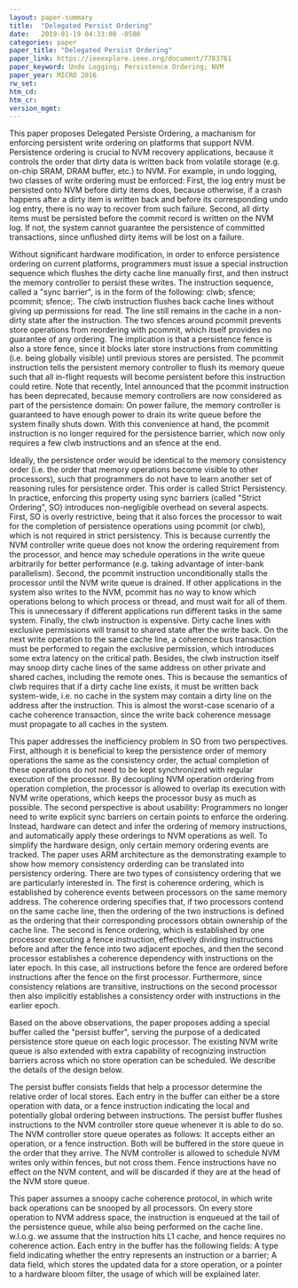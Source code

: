 ```yaml
---
layout: paper-summary
title:  "Delegated Persist Ordering"
date:   2019-01-19 04:33:00 -0500
categories: paper
paper_title: "Delegated Persist Ordering"
paper_link: https://ieeexplore.ieee.org/document/7783761
paper_keyword: Undo Logging; Persistence Ordering; NVM
paper_year: MICRO 2016
rw_set: 
htm_cd: 
htm_cr: 
version_mgmt: 
---
```


This paper proposes Delegated Persiste Ordering, a machanism for enforcing persistent write ordering on platforms
that support NVM. Persistence ordering is crucial to NVM recovery applications, because it controls the order that dirty
data is written back from volatile storage (e.g. on-chip SRAM, DRAM buffer, etc.) to NVM. For example, in undo logging, two
classes of write ordering must be enforced: First, the log entry must be persisted onto NVM before dirty items does, because
otherwise, if a crash happens after a dirty item is written back and before its corresponding undo log entry, there is no
way to recover from such failure. Second, all dirty items must be persisted before the commit record is written on the NVM
log. If not, the system cannot guarantee the persistence of committed transactions, since unflushed dirty items will be 
lost on a failure. 

Without significant hardware modification, in order to enforce persistence ordering on current platforms, programmers must 
issue a special instruction sequence which flushes the dirty cache line manually first, and then instruct the memory controller
to persist these writes. The instruction sequence, called a "sync barrier", is in the form of the following: 
clwb; sfence; pcommit; sfence;. The clwb instruction flushes back cache lines without giving up permissions for read. The 
line still remains in the cache in a non-dirty state after the instruction. The two sfences around pcommit prevents store 
operations from reordering with pcommit, which itself provides no guarantee of any ordering. The implication is that a 
persistence fence is also a store fence, since it blocks later store instructions from committing (i.e. being globally 
visible) until previous stores are persisted. The pcommit instruction tells the persistent memory controller to flush its 
memory queue such that all in-flight requests will become persistent before this instruction could retire. Note that 
recently, Intel announced that the pcommit instruction has been deprecated, because memory controllers are now considered 
as part of the persistence domain: On power failure, the memory controller is guaranteed to have enough power to drain 
its write queue before the system finally shuts down. With this convenience at hand, the pcommit instruction is no longer 
required for the persistence barrier, which now only requires a few clwb instructions and an sfence at the end.

Ideally, the persistence order would be identical to the memory consistency order (i.e. the order that memory operations 
become visible to other processors), such that programmers do not have to learn another set of reasoning rules for persistence 
order. This order is called Strict Persistency. In practice, enforcing this property using sync barriers (called "Strict 
Ordering", SO) introduces non-negligible overhead on several aspects. First, SO is overly restrictive, being that it also forces 
the processor to wait for the completion of persistence operations using pcommit (or clwb), which is not required in 
strict persistency. This is because currently the NVM controller write queue does not know the ordering requirement from
the processor, and hence may schedule operations in the write queue arbitrarily for better performance (e.g. taking advantage 
of inter-bank parallelism). Second, the pcommit instruction unconditionally stalls the processor until the NVM write queue 
is drained. If other applications in the system also writes to the NVM, pcommit has no way to know which operations belong
to which process or thread, and must wait for all of them. This is unnecessary if different applications run
different tasks in the same system. Finally, the clwb instruction is expensive. Dirty cache lines with exclusive permissions
will transit to shared state after the write back. On the next write operation to the same cache line, a coherence bus 
transaction must be performed to regain the exclusive permission, which introduces some extra latency on the critical path.
Besides, the clwb instruction itself may snoop dirty cache lines of the same address on other private and shared caches, 
including the remote ones. This is because the semantics of clwb requires that if a dirty cache line exists, it must be 
written back system-wide, i.e. no cache in the system may contain a dirty line on the address after the instruction. 
This is almost the worst-case scenario of a cache coherence transaction, since the write back coherence message must
propagate to all caches in the system.

This paper addresses the inefficiency problem in SO from two perspectives. First, although it is beneficial to keep the 
persistence order of memory operations the same as the consistency order, the actual completion of these operations do not 
need to be kept synchronized with regular execution of the processor. By decoupling NVM operation ordering from operation
completion, the processor is allowed to overlap its execution with NVM write operations, which keeps the processor busy as 
much as possible. The second perspective is about usability: Programmers no longer need to write explicit sync barriers 
on certain points to enforce the ordering. Instead, hardware can detect and infer the ordering of memory instructions,
and automatically apply these orderings to NVM operations as well. To simplify the hardware design, only certain memory 
ordering events are tracked. The paper uses ARM architecture as the demonstrating example to show how memory consistency 
orderding can be translated into persistency ordering. There are two types of consistency ordering that we are particularly
interested in. The first is coherence ordering, which is established by coherence events between processors on the same 
memory address. The coherence ordering specifies that, if two processors contend on the same cache line, then the ordering
of the two instructions is defined as the ordering that their corresponding processors obtain ownership of the cache line.
The second is fence ordering, which is established by one processor executing a fence instruction, effectively dividing 
instructions before and after the fence into two adjacent epoches, and then the second processor establishes a coherence 
dependency with instructions on the later epoch. In this case, all instructions before the fence are ordered before instructions 
after the fence on the first processor. Furthermore, since consistency relations are transitive, instructions on the second 
processor then also implicitly establishes a consistency order with instructions in the earlier epoch. 

Based on the above observations, the paper proposes adding a special buffer called the "persist buffer", serving the purpose 
of a dedicated persistence store queue on each logic processor. The existing NVM write queue is also extended with extra 
capability of recognizing instruction barriers across which no store operation can be scheduled. We describe the details 
of the design below.

The persist buffer consists fields that help a processor determine the relative order of local stores. Each entry in the 
buffer can either be a store operation with data, or a fence instruction indicating the local and potentially global
ordering between instructions. The persist buffer flushes instructions to the NVM controller store queue whenever it 
is able to do so. The NVM controller store queue operates as follows: It accepts either an operation, or a fence instruction.
Both will be buffered in the store queue in the order that they arrive. The NVM controller is allowed to schedule NVM writes
only within fences, but not cross them. Fence instructions have no effect on the NVM content, and will be discarded if they
are at the head of the NVM store queue. 

This paper assumes a snoopy cache coherence protocol, in which write back operations can be snooped by all processors.
On every store operation to NVM address space, the instruction is enqueued at the tail of the persistence queue, while 
also being performed on the cache line. w.l.o.g. we assume that the instruction hits L1 cache, and hence requires no 
coherence action. Each entry in the buffer has the following fields: A type field indicating whether the entry represents 
an instruction or a barrier; A data field, which stores the updated data for a store operation, or a pointer to a hardware 
bloom filter, the usage of which will be explained later. 